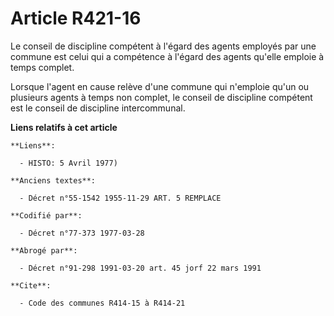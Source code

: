 # Article R421-16

Le conseil de discipline compétent à l'égard des agents employés par une commune est       celui qui a compétence à l'égard
des agents qu'elle emploie à temps complet. 

Lorsque l'agent en cause relève d'une commune qui n'emploie qu'un ou plusieurs agents à temps non complet, le conseil de
discipline compétent est le conseil de discipline intercommunal.

**Liens relatifs à cet article**

	**Liens**:

	  - HISTO: 5 Avril 1977)

	**Anciens textes**:

	  - Décret n°55-1542 1955-11-29 ART. 5 REMPLACE

	**Codifié par**:

	  - Décret n°77-373 1977-03-28

	**Abrogé par**:

	  - Décret n°91-298 1991-03-20 art. 45 jorf 22 mars 1991

	**Cite**:

	  - Code des communes R414-15 à R414-21
